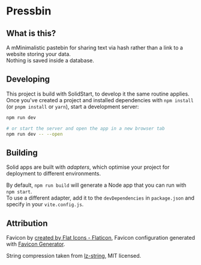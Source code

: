 # Pressbin

## What is this?

A mMinimalistic pastebin for sharing text via hash rather than a link to a website storing your data.  
Nothing is saved inside a database.

## Developing

This project is build with SolidStart, to develop it the same routine applies.  
Once you've created a project and installed dependencies with `npm install` (or `pnpm install` or `yarn`), start a development server:

```bash
npm run dev

# or start the server and open the app in a new browser tab
npm run dev -- --open
```

## Building

Solid apps are built with _adapters_, which optimise your project for deployment to different environments.

By default, `npm run build` will generate a Node app that you can run with `npm start`.  
To use a different adapter, add it to the `devDependencies` in `package.json` and specify in your `vite.config.js`.

## Attribution
Favicon by [created by Flat Icons - Flaticon](https://www.flaticon.com/free-icons/printing-press), Favicon configuration generated with [Favicon Generator](https://realfavicongenerator.net/).
  
String compression taken from [lz-string](https://github.com/pieroxy/lz-string), MIT licensed.

